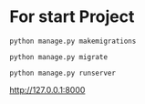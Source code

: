 <h1>For start Project</h1>

```
python manage.py makemigrations
```

```
python manage.py migrate
```

```
python manage.py runserver
```


<http://127.0.0.1:8000>

